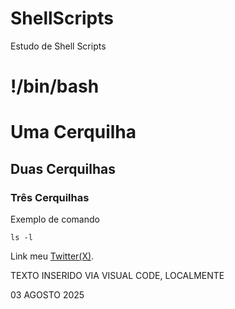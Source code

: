 # ShellScripts
Estudo de Shell Scripts

# !/bin/bash

# Uma Cerquilha
## Duas Cerquilhas
### Três Cerquilhas

Exemplo de comando
```
ls -l
```

Link meu [Twitter(X)](https://twitter.com/nilo1206).

TEXTO INSERIDO VIA VISUAL CODE, LOCALMENTE

03 AGOSTO 2025
